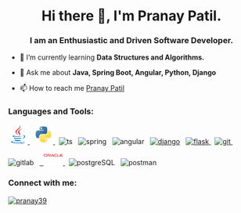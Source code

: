


<h1 align="center">Hi there 👋, I'm Pranay Patil.</h1>
<h3 align="center">I am an Enthusiastic and Driven Software Developer.</h3>

- 🌱 I’m currently learning **Data Structures and Algorithms.**

- 💬 Ask me about **Java, Spring Boot, Angular, Python, Django**

- 📫 How to reach me <a href="https://3pranay@gmail.com" target="blank">Pranay Patil</a>





<h3 align="left">Languages and Tools:</h3>
<p align="left">
 <a href="https://www.java.com" target="_blank"> <img src="https://raw.githubusercontent.com/devicons/devicon/master/icons/java/java-original.svg" alt="java" width="40" height="40"/> </a>  &nbsp;
  <a href="https://www.python.org" target="_blank"> <img src="https://raw.githubusercontent.com/devicons/devicon/master/icons/python/python-original.svg" alt="python" width="40" height="40"/> </a> &nbsp;
  <img src="https://www.vectorlogo.zone/logos/typescriptlang/typescriptlang-icon.svg" alt="ts"  height="40"/> &nbsp;
 <img src="https://www.vectorlogo.zone/logos/springio/springio-ar21.svg" alt="spring" height="40"/> &nbsp;
  <img src="https://www.vectorlogo.zone/logos/angular/angular-ar21.svg" alt="angular" height="40"/> &nbsp;
 <a href="https://www.djangoproject.com/" target="_blank"> <img src="https://cdn.jsdelivr.net/gh/devicons/devicon/icons/django/django-plain-wordmark.svg" alt="django" width="40" height="40"/></a> &nbsp;
<a href="https://flask.palletsprojects.com/" target="_blank"><img src="https://www.vectorlogo.zone/logos/pocoo_flask/pocoo_flask-icon.svg" alt="flask" width="40" height="40"/> </a> &nbsp;
  <a href="https://git-scm.com/" target="_blank"> <img src="https://www.vectorlogo.zone/logos/git-scm/git-scm-ar21.svg" alt="git"  height="40"/> </a> &nbsp;
  <img src="https://www.vectorlogo.zone/logos/gitlab/gitlab-ar21.svg" alt="gitlab" height="40"/> &nbsp;
  <a href="https://www.oracle.com/" target="_blank"> &nbsp;
  <img src="https://raw.githubusercontent.com/devicons/devicon/master/icons/oracle/oracle-original.svg" alt="oracle" width="40" height="40"/> </a> &nbsp;
  <img src="https://www.vectorlogo.zone/logos/postgresql/postgresql-ar21.svg" alt="postgreSQL" height="40"/> &nbsp;
  <img src="https://www.vectorlogo.zone/logos/getpostman/getpostman-ar21.svg" alt="postman" height="40"/> &nbsp;

 

</p>

<h3 align="left">Connect with me:</h3>
<p align="left">
<a href="https://linkedin.com/in/pranay39" target="blank"><img align="center" src="https://raw.githubusercontent.com/rahuldkjain/github-profile-readme-generator/master/src/images/icons/Social/linked-in-alt.svg" alt="pranay39" height="30" width="40" /></a>
</p>




<!-- ![Github Stat](https://github-readme-stats.vercel.app/api?username=Pranay39&theme=radical)



